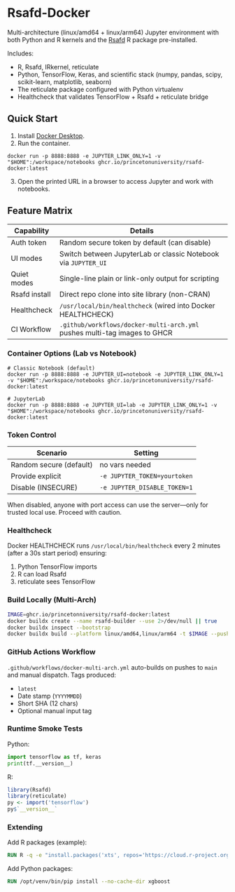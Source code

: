 # Rsafd-Docker 

Multi-architecture (linux/amd64 + linux/arm64) Jupyter environment with both Python and R kernels and the [Rsafd](https://github.com/princetonuniversity/rsafd) R package pre-installed.

Includes:
* R, Rsafd, IRkernel, reticulate
* Python, TensorFlow, Keras, and scientific stack (numpy, pandas, scipy, scikit-learn, matplotlib, seaborn)
* The reticulate package configured with Python virtualenv
* Healthcheck that validates TensorFlow + Rsafd + reticulate bridge

## Quick Start

1. Install [Docker Desktop](https://www.docker.com/products/docker-desktop/).
2. Run the container.
```
docker run -p 8888:8888 -e JUPYTER_LINK_ONLY=1 -v "$HOME":/workspace/notebooks ghcr.io/princetonuniversity/rsafd-docker:latest
```
3. Open the printed URL in a browser to access Jupyter and work with notebooks.

## Feature Matrix

| Capability | Details |
|------------|---------|
| Auth token | Random secure token by default (can disable) |
| UI modes | Switch between JupyterLab or classic Notebook via `JUPYTER_UI` |
| Quiet modes | Single-line plain or link-only output for scripting |
| Rsafd install | Direct repo clone into site library (non-CRAN) |
| Healthcheck | `/usr/local/bin/healthcheck` (wired into Docker HEALTHCHECK) |
| CI Workflow | `.github/workflows/docker-multi-arch.yml` pushes multi-tag images to GHCR |

### Container Options (Lab vs Notebook)

```
# Classic Notebook (default)
docker run -p 8888:8888 -e JUPYTER_UI=notebook -e JUPYTER_LINK_ONLY=1 -v "$HOME":/workspace/notebooks ghcr.io/princetonuniversity/rsafd-docker:latest

# JupyterLab
docker run -p 8888:8888 -e JUPYTER_UI=lab -e JUPYTER_LINK_ONLY=1 -v "$HOME":/workspace/notebooks ghcr.io/princetonuniversity/rsafd-docker:latest
```

### Token Control

| Scenario | Setting |
|----------|---------|
| Random secure (default) | no vars needed |
| Provide explicit | `-e JUPYTER_TOKEN=yourtoken` |
| Disable (INSECURE) | `-e JUPYTER_DISABLE_TOKEN=1` |

When disabled, anyone with port access can use the server—only for trusted local use.  Proceed with caution.

### Healthcheck

Docker HEALTHCHECK runs `/usr/local/bin/healthcheck` every 2 minutes (after a 30s start period) ensuring:
1. Python TensorFlow imports
2. R can load Rsafd
3. reticulate sees TensorFlow

### Build Locally (Multi-Arch)

```bash
IMAGE=ghcr.io/princetonniversity/rsafd-docker:latest
docker buildx create --name rsafd-builder --use 2>/dev/null || true
docker buildx inspect --bootstrap
docker buildx build --platform linux/amd64,linux/arm64 -t $IMAGE --push .
```

### GitHub Actions Workflow

`.github/workflows/docker-multi-arch.yml` auto-builds on pushes to `main` and manual dispatch. Tags produced:
* `latest`
* Date stamp (`YYYYMMDD`)
* Short SHA (12 chars)
* Optional manual input tag

### Runtime Smoke Tests

Python:
```python
import tensorflow as tf, keras
print(tf.__version__)
```

R:
```r
library(Rsafd)
library(reticulate)
py <- import('tensorflow')
py$`__version__`
```

### Extending

Add R packages (example):
```dockerfile
RUN R -q -e "install.packages('xts', repos='https://cloud.r-project.org', dependencies=TRUE)"
```

Add Python packages:
```dockerfile
RUN /opt/venv/bin/pip install --no-cache-dir xgboost
```
